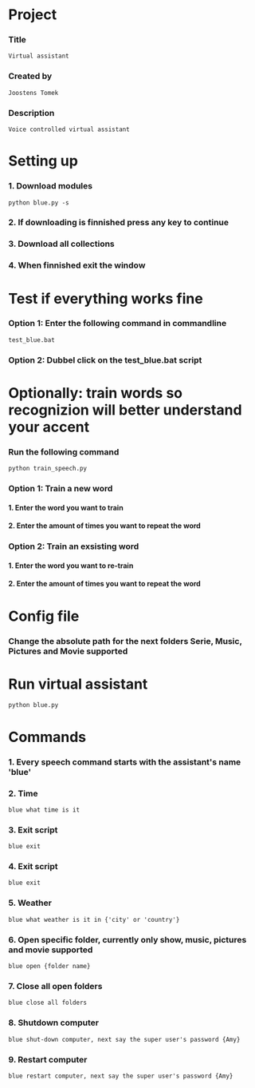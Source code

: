 # Project #
### Title ###
	Virtual assistant
### Created by ###
	Joostens Tomek
### Description ###
	Voice controlled virtual assistant

# Setting up #
### 1. Download modules ###
	python blue.py -s
### 2. If downloading is finnished press any key to continue
### 3. Download all collections
### 4. When finnished exit the window

# Test if everything works fine #
### Option 1: Enter the following command in commandline ###
	test_blue.bat
### Option 2: Dubbel click on the test_blue.bat script ###

# Optionally: train words so recognizion will better understand your accent
### Run the following command
	python train_speech.py
### Option 1: Train a new word
#### 1. Enter the word you want to train
#### 2. Enter the amount of times you want to repeat the word

### Option 2: Train an exsisting word
#### 1. Enter the word you want to re-train
#### 2. Enter the amount of times you want to repeat the word

# Config file
### Change the absolute path for the next folders Serie, Music, Pictures and Movie supported

# Run virtual assistant
	python blue.py

# Commands
### 1. Every speech command starts with the assistant's name 'blue'
### 2. Time
	blue what time is it
### 3. Exit script
	blue exit
### 4. Exit script
	blue exit
### 5. Weather 
	blue what weather is it in {'city' or 'country'}
### 6. Open specific folder, currently only show, music, pictures and movie supported
	blue open {folder name}
### 7. Close all open folders
	blue close all folders
### 8. Shutdown computer
	blue shut-down computer, next say the super user's password {Amy}
### 9. Restart computer
	blue restart computer, next say the super user's password {Amy}